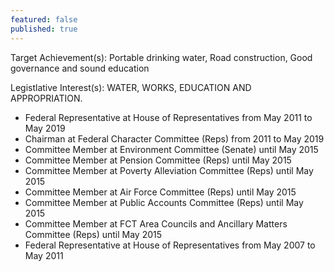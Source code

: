 ```yaml
---
featured: false
published: true
---
```

Target Achievement(s): Portable drinking water, Road construction, Good governance and sound education

Legistlative Interest(s): WATER, WORKS, EDUCATION AND APPROPRIATION.

* Federal Representative at House of Representatives from May 2011 to May 2019
* Chairman at Federal Character Committee (Reps) from 2011 to May 2019
* Committee Member at Environment Committee (Senate) until May 2015
* Committee Member at Pension Committee (Reps) until May 2015
* Committee Member at Poverty Alleviation Committee (Reps) until May 2015
* Committee Member at Air Force Committee (Reps) until May 2015
* Committee Member at Public Accounts Committee (Reps) until May 2015
* Committee Member at FCT Area Councils and Ancillary Matters Committee (Reps) until May 2015
* Federal Representative at House of Representatives from May 2007 to May 2011


